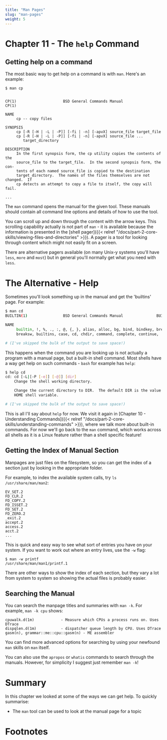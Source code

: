 ```yaml
---
title: "Man Pages"
slug: "man-pages"
weight: 5
---
```


# Chapter 11 - The `help` Command 
## Getting help on a command

The most basic way to get help on a command is with `man`. Here's an example:

```
$ man cp


CP(1)                     BSD General Commands Manual                    CP(1)

NAME
     cp -- copy files

SYNOPSIS
     cp [-R [-H | -L | -P]] [-fi | -n] [-apvX] source_file target_file
     cp [-R [-H | -L | -P]] [-fi | -n] [-apvX] source_file ...
        target_directory

DESCRIPTION
     In the first synopsis form, the cp utility copies the contents of the
     source_file to the target_file.  In the second synopsis form, the con-
     tents of each named source_file is copied to the destination
     target_directory.  The names of the files themselves are not changed.  If
     cp detects an attempt to copy a file to itself, the copy will fail.

...
```

The `man` command opens the manual for the given tool. 
These manuals should contain all command line options and details of how to use the tool.

You can scroll up and down through the content with the arrow keys. 
This scrolling capability actually is not part of `man` - 
it is available because the information is presented in the [shell pager]({{< relref "/docs/part-2-core-skills/viewing-files-and-directories" >}}). A pager is a tool for looking through content which might not easily fit on a screen.

There are alternative pagers available (on many Unix-y systems you'll have `less`, `more` and `most`) but in general you'll normally get what you need with `less`.

# The Alternative - Help

Sometimes you'll look something up in the manual and get the 'builtins' page. For example:

```sh
$ man cd
BUILTIN(1)                BSD General Commands Manual               BUILTIN(1)

NAME
     builtin, !, %, ., :, @, {, }, alias, alloc, bg, bind, bindkey, break,
     breaksw, builtins, case, cd, chdir, command, complete, continue,

# (I've skipped the bulk of the output to save space!)
```

This happens when the command you are looking up is not actually a program with a manual page, but a built-in shell command. Most shells have a way get help on such commands - `bash` for example has `help`:

```sh
$ help cd
cd: cd [-L|[-P [-e]] [-@]] [dir]
    Change the shell working directory.

    Change the current directory to DIR.  The default DIR is the value of the
    HOME shell variable.

# (I've skipped the bulk of the output to save space!)
```

This is all I'll say about `help` for now. We visit it again in [Chapter 10 - Understanding Commands]({{< relref "/docs/part-2-core-skills/understanding-commands" >}}), 
where we talk more about built-in commands. For now we'll go back to the `man` command, which works across all shells as it is a Linux feature rather than a shell specific feature!

## Getting the Index of Manual Section

Manpages are just files on the filesystem, so you can get the index of a section just by looking in the appropriate folder.

For example, to index the available system calls, try `ls /usr/share/man/man2`:

```
EV_SET.2
FD_CLR.2
FD_COPY.2
FD_ISSET.2
FD_SET.2
FD_ZERO.2
_exit.2
accept.2
access.2
acct.2
...
```

This is quick and easy way to see what sort of entries you have on your system. If you want to work out where an entry lives, use the `-w` flag:

```
$ man -w printf
/usr/share/man/man1/printf.1
```

There are other ways to show the index of each section, but they vary a lot from system to system so showing the actual files is probably easier.

## Searching the Manual

You can search the manpage titles and summaries with `man -k`. For example, `man -k cpu` shows:

```
cpuwalk.d(1m)            - Measure which CPUs a process runs on. Uses DTrace
dispqlen.d(1m)           - dispatcher queue length by CPU. Uses DTrace
gasm(n), grammar::me::cpu::gasm(n) - ME assembler
```

You can find more advanced options for searching by using your newfound `man` skills on `man` itself.

You can also use the `apropos` or `whatis` commands to search through the manuals. However, for simplicity I suggest just remember `man -k`!

# Summary

In this chapter we looked at some of the ways we can get help. To quickly summarise:

- The `man` tool can be used to look at the manual page for a topic

# Footnotes

[^1]: Dash is a paid product. Full disclosure - I don't get any money from them or anyone else to write about anything, all content is 100% based on my experiences. I don't run ads on my site either.
